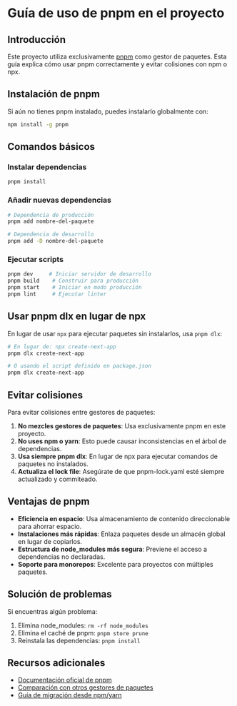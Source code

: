 # Guía de uso de pnpm en el proyecto

## Introducción

Este proyecto utiliza exclusivamente [pnpm](https://pnpm.io/) como gestor de paquetes. Esta guía explica cómo usar pnpm correctamente y evitar colisiones con npm o npx.

## Instalación de pnpm

Si aún no tienes pnpm instalado, puedes instalarlo globalmente con:

```bash
npm install -g pnpm
```

## Comandos básicos

### Instalar dependencias

```bash
pnpm install
```

### Añadir nuevas dependencias

```bash
# Dependencia de producción
pnpm add nombre-del-paquete

# Dependencia de desarrollo
pnpm add -D nombre-del-paquete
```

### Ejecutar scripts

```bash
pnpm dev     # Iniciar servidor de desarrollo
pnpm build    # Construir para producción
pnpm start    # Iniciar en modo producción
pnpm lint     # Ejecutar linter
```

## Usar pnpm dlx en lugar de npx

En lugar de usar `npx` para ejecutar paquetes sin instalarlos, usa `pnpm dlx`:

```bash
# En lugar de: npx create-next-app
pnpm dlx create-next-app

# O usando el script definido en package.json
pnpm dlx create-next-app
```

## Evitar colisiones

Para evitar colisiones entre gestores de paquetes:

1. **No mezcles gestores de paquetes**: Usa exclusivamente pnpm en este proyecto.
2. **No uses npm o yarn**: Esto puede causar inconsistencias en el árbol de dependencias.
3. **Usa siempre pnpm dlx**: En lugar de npx para ejecutar comandos de paquetes no instalados.
4. **Actualiza el lock file**: Asegúrate de que pnpm-lock.yaml esté siempre actualizado y commiteado.

## Ventajas de pnpm

- **Eficiencia en espacio**: Usa almacenamiento de contenido direccionable para ahorrar espacio.
- **Instalaciones más rápidas**: Enlaza paquetes desde un almacén global en lugar de copiarlos.
- **Estructura de node_modules más segura**: Previene el acceso a dependencias no declaradas.
- **Soporte para monorepos**: Excelente para proyectos con múltiples paquetes.

## Solución de problemas

Si encuentras algún problema:

1. Elimina node_modules: `rm -rf node_modules`
2. Elimina el caché de pnpm: `pnpm store prune`
3. Reinstala las dependencias: `pnpm install`

## Recursos adicionales

- [Documentación oficial de pnpm](https://pnpm.io/)
- [Comparación con otros gestores de paquetes](https://pnpm.io/comparison)
- [Guía de migración desde npm/yarn](https://pnpm.io/migration)